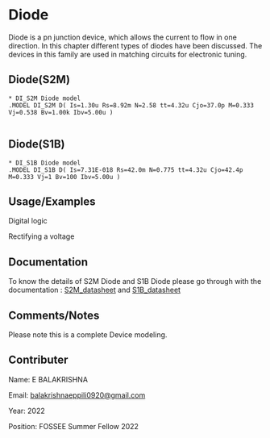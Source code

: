 # Diode

Diode is a pn junction device, which allows the current to flow in one direction. In
this chapter different types of diodes have been discussed. The devices in this family are used in matching circuits for electronic tuning.

## Diode(S2M)

```
* DI_S2M Diode model
.MODEL DI_S2M D( Is=1.30u Rs=8.92m N=2.58 tt=4.32u Cjo=37.0p M=0.333 Vj=0.538 Bv=1.00k Ibv=5.00u )


```


## Diode(S1B)

```
* DI_S1B Diode model
.MODEL DI_S1B D( Is=7.31E-018 Rs=42.0m N=0.775 tt=4.32u Cjo=42.4p M=0.333 Vj=1 Bv=100 Ibv=5.00u )

```

## Usage/Examples

Digital logic

Rectifying a voltage

## Documentation

To know the details of S2M Diode and S1B Diode please go through with the documentation :  [S2M_datasheet](https://pdf1.alldatasheet.com/datasheet-pdf/view/14771/PANJIT/S2M.html) and [S1B_datasheet](https://pdf1.alldatasheet.com/datasheet-pdf/view/14765/PANJIT/S1B.html)

## Comments/Notes

Please note this is a complete Device modeling. 

## Contributer

Name: E BALAKRISHNA

Email: balakrishnaeppili0920@gmail.com

Year: 2022

Position: FOSSEE Summer Fellow 2022
